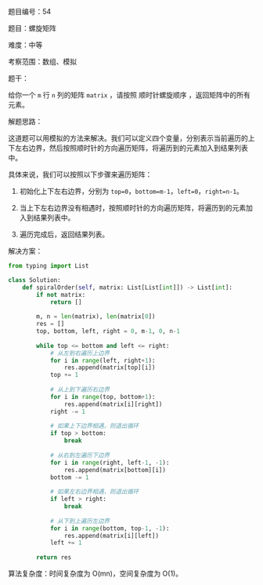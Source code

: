 题目编号：54

题目：螺旋矩阵

难度：中等

考察范围：数组、模拟

题干：

给你一个 `m` 行 `n` 列的矩阵 `matrix` ，请按照 顺时针螺旋顺序 ，返回矩阵中的所有元素。

解题思路：

这道题可以用模拟的方法来解决。我们可以定义四个变量，分别表示当前遍历的上下左右边界，然后按照顺时针的方向遍历矩阵，将遍历到的元素加入到结果列表中。

具体来说，我们可以按照以下步骤来遍历矩阵：

1. 初始化上下左右边界，分别为 `top=0`，`bottom=m-1`，`left=0`，`right=n-1`。

2. 当上下左右边界没有相遇时，按照顺时针的方向遍历矩阵，将遍历到的元素加入到结果列表中。

3. 遍历完成后，返回结果列表。

解决方案：

```python
from typing import List

class Solution:
    def spiralOrder(self, matrix: List[List[int]]) -> List[int]:
        if not matrix:
            return []
        
        m, n = len(matrix), len(matrix[0])
        res = []
        top, bottom, left, right = 0, m-1, 0, n-1
        
        while top <= bottom and left <= right:
            # 从左到右遍历上边界
            for i in range(left, right+1):
                res.append(matrix[top][i])
            top += 1
            
            # 从上到下遍历右边界
            for i in range(top, bottom+1):
                res.append(matrix[i][right])
            right -= 1
            
            # 如果上下边界相遇，则退出循环
            if top > bottom:
                break
            
            # 从右到左遍历下边界
            for i in range(right, left-1, -1):
                res.append(matrix[bottom][i])
            bottom -= 1
            
            # 如果左右边界相遇，则退出循环
            if left > right:
                break
            
            # 从下到上遍历左边界
            for i in range(bottom, top-1, -1):
                res.append(matrix[i][left])
            left += 1
        
        return res
```

算法复杂度：时间复杂度为 O(mn)，空间复杂度为 O(1)。